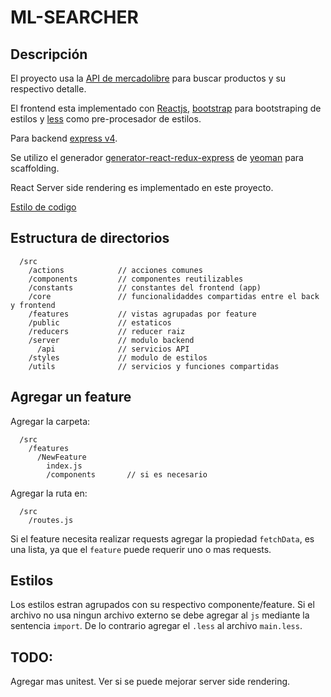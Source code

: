 # ML-SEARCHER

## Descripción

El proyecto usa la [API de mercadolibre](http://developers.mercadolibre.com/api-docs/) para buscar productos y su respectivo detalle.

El frontend esta implementado con [Reactjs](https://facebook.github.io/react/), [bootstrap](http://getbootstrap.com/) para bootstraping de estilos y [less](http://lesscss.org/) como pre-procesador de estilos.

Para backend [express v4](https://expressjs.com/).

Se utilizo el generador [generator-react-redux-express](https://github.com/hihl/generator-react-redux-express) de [yeoman](http://yeoman.io/) para scaffolding.

React Server side rendering es implementado en este proyecto.

[Estilo de codigo](https://github.com/airbnb/javascript/tree/master/react)

## Estructura de directorios

```
  /src
    /actions            // acciones comunes
    /components         // componentes reutilizables
    /constants          // constantes del frontend (app)
    /core               // funcionalidaddes compartidas entre el back y frontend
    /features           // vistas agrupadas por feature
    /public             // estaticos
    /reducers           // reducer raiz
    /server             // modulo backend
      /api              // servicios API
    /styles             // modulo de estilos
    /utils              // servicios y funciones compartidas
```

## Agregar un feature

Agregar la carpeta:

```
  /src
    /features
      /NewFeature
        index.js
        /components       // si es necesario
```

Agregar la ruta en:

```
  /src
    /routes.js
```

Si el feature necesita realizar requests agregar la propiedad `fetchData`, es una lista, ya que el `feature` puede requerir uno o mas requests.


## Estilos

Los estilos estran agrupados con su respectivo componente/feature.
Si el archivo no usa ningun archivo externo se debe agregar al `js` mediante la sentencia `import`. De lo contrario agregar el `.less` al archivo `main.less`.


## TODO:

Agregar mas unitest.
Ver si se puede mejorar server side rendering.
